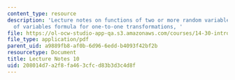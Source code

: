 ```yaml
---
content_type: resource
description: 'Lecture notes on functions of two or more random variables, and a change
  of variables formula for one-to-one transformations, '
file: https://ol-ocw-studio-app-qa.s3.amazonaws.com/courses/14-30-introduction-to-statistical-methods-in-economics-spring-2009/208014d7a2f8fa463cfcd83b3d3c4d8f_MIT14_30s09_lec10.pdf
file_type: application/pdf
parent_uid: a9889fb8-af0b-6d96-6edd-b4093f42bf2b
resourcetype: Document
title: Lecture Notes 10
uid: 208014d7-a2f8-fa46-3cfc-d83b3d3c4d8f
---
```

